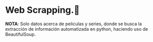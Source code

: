 # Web Scrapping.🚀

**NOTA**: Solo datos acerca de peliculas y series, donde se busca la extracción de información automatizada en python, haciendo uso de BeautifulSoup.
